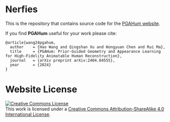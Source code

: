 # Nerfies

This is the repository that contains source code for the [PGAHum website](https://whao22.github.io/PGAHum).

If you find **PGAHum** useful for your work please cite:
```
@article{wang24pgahum,
  author    = {Hao Wang and Qingshan Xu and Hongyuan Chen and Rui Ma},
  title     = {PGAHum: Prior-Guided Geometry and Appearance Learning for High-Fidelity Animatable Human Reconstruction},
  journal   = {arXiv preprint arXiv:2404.04555},
  year      = {2024}
}
```

# Website License
<a rel="license" href="http://creativecommons.org/licenses/by-sa/4.0/"><img alt="Creative Commons License" style="border-width:0" src="https://i.creativecommons.org/l/by-sa/4.0/88x31.png" /></a><br />This work is licensed under a <a rel="license" href="http://creativecommons.org/licenses/by-sa/4.0/">Creative Commons Attribution-ShareAlike 4.0 International License</a>.
